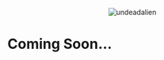 <p align="center"> 
  <img src="https://komarev.com/ghpvc/?username=undeadalien&label=Profile%20views&color=0e75b6&style=flat" alt="undeadalien" /> 
</p>

<p>
  <h1>Coming Soon...</h1>
</p>
